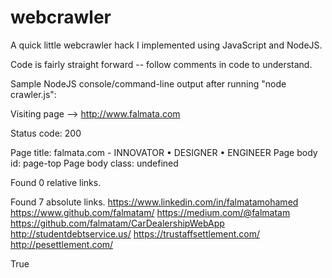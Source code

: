 # webcrawler

A quick little webcrawler hack I implemented using JavaScript and NodeJS.

Code is fairly straight forward -- follow comments in code to understand.


Sample NodeJS console/command-line output after running "node crawler.js":


Visiting page --> http://www.falmata.com

Status code: 200

Page title:  falmata.com - INNOVATOR • DESIGNER • ENGINEER
Page body id:  page-top
Page body class:  undefined

Found 0 relative links.

Found 7 absolute links.
https://www.linkedin.com/in/falmatamohamed
https://www.github.com/falmatam/
https://medium.com/@falmatam
https://github.com/falmatam/CarDealershipWebApp
http://studentdebtservice.us/
https://trustaffsettlement.com/
http://pesettlement.com/

True